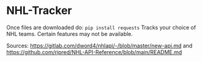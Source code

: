 # NHL-Tracker

Once files are downloaded do: ```pip install requests```
Tracks your choice of NHL teams. Certain features may not be available. 

Sources:
https://gitlab.com/dword4/nhlapi/-/blob/master/new-api.md and https://github.com/ripred/NHL-API-Reference/blob/main/README.md
